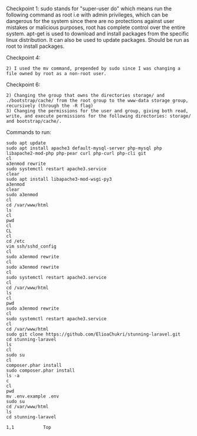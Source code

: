 Checkpoint 1:
	sudo stands for "super-user do" which means run the following command as root i.e with admin privileges, which can be dangerous for the system since there are no protections against user mistakes or malicious purposes, root has complete control over the entire system.
	apt-get is used to download and install packages from the specific linux distribution. It can also be used to update packages. Should be run as root to install packages.

Checkpoint 4:

	2) I used the mv command, prepended by sudo since I was changing a file owned by root as a non-root user.

Checkpoint 6:

	2) Changing the group that owns the directories storage/ and ./bootstrap/cache/ from the root group to the www-data storage group, recursively (through the -R flag)
	3) Changing the permissions for the user and group, giving both read, write, and execute permissions for the following directories: storage/ and bootstrap/cache/.

Commands to run:

	sudo apt update
	sudo apt install apache3 default-mysql-server php-mysql php libapache2-mod-php php-pear curl php-curl php-cli git
	cl
	a3enmod rewrite
	sudo systemctl restart apache3.service
	clear
	sudo apt install libapache3-mod-wsgi-py3
	a3enmod
	clear
	sudo a3enmod
	cl
	cd /var/www/html
	ls
	cl
	pwd
	cl
	CL
	cl
	cd /etc
	vim ssh/sshd_config
	cl
	sudo a3enmod rewrite
	cl
	sudo a3enmod rewrite
	cl
	sudo systemctl restart apache3.service
	cl
	cd /var/www/html
	ls
	cl
	pwd
	sudo a3enmod rewrite
	cl
	sudo systemctl restart apache3.service
	cl
	cd /var/www/html
	sudo git clone https://github.com/ElioaChukri/stunning-laravel.git
	cd stunning-laravel
	ls
	cl
	sudo su
	cl
	composer.phar install
	sudo composer.phar install
	ls -a
	c
	cl
	pwd
	mv .env.example .env
	sudo su
	cd /var/www/html
	ls
	cd stunning-laravel
																																																								1,1           Top
